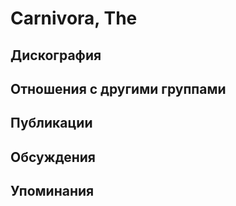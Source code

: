 # Carnivora, The



## Дискография


## Отношения с другими группами


## Публикации


## Обсуждения


## Упоминания

